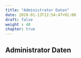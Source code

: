 ```yaml
---
title: "Administrator Daten"
date: 2018-01-13T22:54:47+01:00
draft: false
weight : 40
chapter: true
---
```

## Administrator Daten